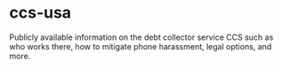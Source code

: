# ccs-usa
Publicly available information on the debt collector service CCS such as who works there, how to mitigate phone harassment, legal options, and more. 
